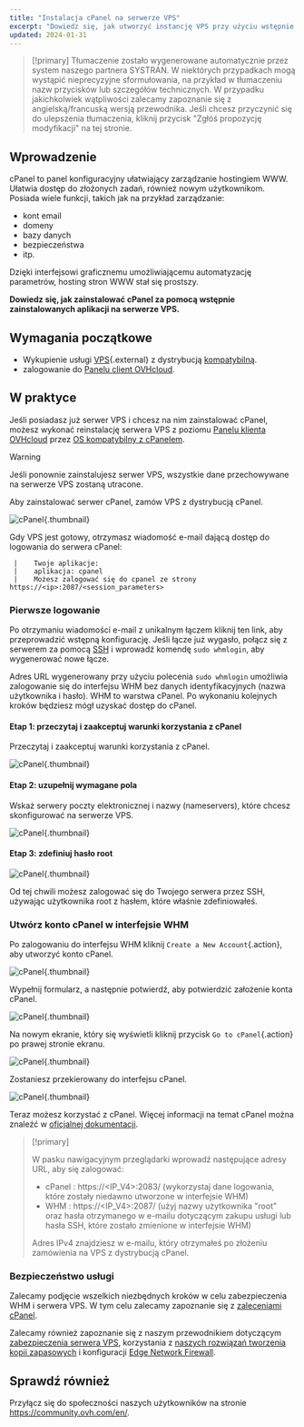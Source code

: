 ```yaml
---
title: "Instalacja cPanel na serwerze VPS"
excerpt: "Dowiedz się, jak utworzyć instancję VPS przy użyciu wstępnie zainstalowanej aplikacji cPanel"
updated: 2024-01-31
---
```


> [!primary]
> Tłumaczenie zostało wygenerowane automatycznie przez system naszego partnera SYSTRAN. W niektórych przypadkach mogą wystąpić nieprecyzyjne sformułowania, na przykład w tłumaczeniu nazw przycisków lub szczegółów technicznych. W przypadku jakichkolwiek wątpliwości zalecamy zapoznanie się z angielską/francuską wersją przewodnika. Jeśli chcesz przyczynić się do ulepszenia tłumaczenia, kliknij przycisk "Zgłóś propozycję modyfikacji" na tej stronie.
> 

## Wprowadzenie

cPanel to panel konfiguracyjny ułatwiający zarządzanie hostingiem WWW. Ułatwia dostęp do złożonych zadań, również nowym użytkownikom. Posiada wiele funkcji, takich jak na przykład zarządzanie: 

- kont email
- domeny
- bazy danych
- bezpieczeństwa
- itp.

Dzięki interfejsowi graficznemu umożliwiającemu automatyzację parametrów, hosting stron WWW stał się prostszy.

**Dowiedz się, jak zainstalować cPanel za pomocą wstępnie zainstalowanych aplikacji na serwerze VPS.**

## Wymagania początkowe

- Wykupienie usługi [VPS](https://www.ovhcloud.com/pl/vps/){.external} z dystrybucją [kompatybilną](https://www.ovhcloud.com/pl/vps/os/).
- zalogowanie do [Panelu client OVHcloud](https://www.ovh.com/auth/?action=gotomanager&from=https://www.ovh.pl/&ovhSubsidiary=pl).

## W praktyce

Jeśli posiadasz już serwer VPS i chcesz na nim zainstalować cPanel, możesz wykonać reinstalację serwera VPS z poziomu [Panelu klienta OVHcloud](https://www.ovh.com/auth/?action=gotomanager&from=https://www.ovh.pl/&ovhSubsidiary=pl) przez [OS kompatybilny z cPanelem](https://www.ovhcloud.com/pl/vps/os/).

> [!warning]
>
> Jeśli ponownie zainstalujesz serwer VPS, wszystkie dane przechowywane na serwerze VPS zostaną utracone.
> 

Aby zainstalować serwer cPanel, zamów VPS z dystrybucją cPanel.

![cPanel](images/cpanel_order.png){.thumbnail}

Gdy VPS jest gotowy, otrzymasz wiadomość e-mail dającą dostęp do logowania do serwera cPanel:

```
 |    Twoje aplikacje:
 |    aplikacja: cpanel
 |    Możesz zalogować się do cpanel ze strony https://<ip>:2087/<session_parameters>
```

### Pierwsze logowanie

Po otrzymaniu wiadomości e-mail z unikalnym łączem kliknij ten link, aby przeprowadzić wstępną konfigurację. Jeśli łącze już wygasło, połącz się z serwerem za pomocą [SSH](/pages/bare_metal_cloud/dedicated_servers/ssh_introduction) i wprowadź komendę `sudo whmlogin`, aby wygenerować nowe łącze.

Adres URL wygenerowany przy użyciu polecenia `sudo whmlogin` umożliwia zalogowanie się do interfejsu WHM bez danych identyfikacyjnych (nazwa użytkownika i hasło). WHM to warstwa cPanel. Po wykonaniu kolejnych kroków będziesz mógł uzyskać dostęp do cPanel.

#### Etap 1: przeczytaj i zaakceptuj warunki korzystania z cPanel

Przeczytaj i zaakceptuj warunki korzystania z cPanel.

![cPanel](images/license_validation.png){.thumbnail}

#### Etap 2: uzupełnij wymagane pola

Wskaż serwery poczty elektronicznej i nazwy (nameservers), które chcesz skonfigurować na serwerze VPS.

![cPanel](images/setup_config_cpanel.png){.thumbnail}

#### Etap 3: zdefiniuj hasło root

![cPanel](images/change_root.png){.thumbnail}

Od tej chwili możesz zalogować się do Twojego serwera przez SSH, używając użytkownika root z hasłem, które właśnie zdefiniowałeś.

### Utwórz konto cPanel w interfejsie WHM

Po zalogowaniu do interfejsu WHM kliknij `Create a New Account`{.action}, aby utworzyć konto cPanel.

![cPanel](images/create_new_account.png){.thumbnail}

Wypełnij formularz, a następnie potwierdź, aby potwierdzić założenie konta cPanel.

![cPanel](images/create_new_account_form.png){.thumbnail}

Na nowym ekranie, który się wyświetli kliknij przycisk `Go to cPanel`{.action} po prawej stronie ekranu.

![cPanel](images/go_to_cpanel.png){.thumbnail}

Zostaniesz przekierowany do interfejsu cPanel.

![cPanel](images/manager_cpanel.png){.thumbnail}

Teraz możesz korzystać z cPanel. Więcej informacji na temat cPanel można znaleźć w [oficjalnej dokumentacji](https://docs.cpanel.net/).

> [!primary]
>
> W pasku nawigacyjnym przeglądarki wprowadź następujące adresy URL, aby się zalogować:
>
> - cPanel : https&#58;//&#60;IP_V4&#62;:2083/ (wykorzystaj dane logowania, które zostały niedawno utworzone w interfejsie WHM)
> - WHM : https&#58;//&#60;IP_V4&#62;:2087/ (użyj nazwy użytkownika "root" oraz hasła otrzymanego w e-mailu dotyczącym zakupu usługi lub hasła SSH, które zostało zmienione w interfejsie WHM)
>
> Adres IPv4 znajdziesz w e-mailu, który otrzymałeś po złożeniu zamówienia na VPS z dystrybucją cPanel.
>

### Bezpieczeństwo usługi

Zalecamy podjęcie wszelkich niezbędnych kroków w celu zabezpieczenia WHM i serwera VPS. W tym celu zalecamy zapoznanie się z [zaleceniami cPanel](https://docs.cpanel.net/knowledge-base/security/tips-to-make-your-server-more-secure/).

Zalecamy również zapoznanie się z naszym przewodnikiem dotyczącym [zabezpieczenia serwera VPS](/pages/bare_metal_cloud/virtual_private_servers/secure_your_vps), korzystania z [naszych rozwiązań tworzenia kopii zapasowych](/products/bare-metal-cloud-virtual-private-servers) i konfiguracji [Edge Network Firewall](/pages/bare_metal_cloud/dedicated_servers/firewall_network).

## Sprawdź również

Przyłącz się do społeczności naszych użytkowników na stronie <https://community.ovh.com/en/>.